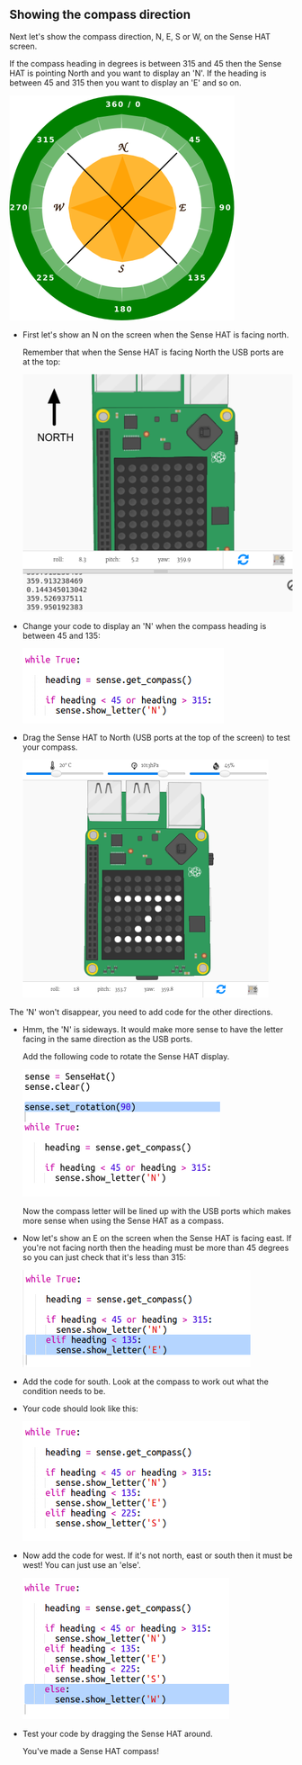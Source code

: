 ## Showing the compass direction

Next let's show the compass direction, N, E, S or W, on the Sense HAT screen.

If the compass heading in degrees is between 315 and 45 then the Sense HAT is pointing North and you want to display an 'N'. If the heading is between 45 and 315 then you want to display an 'E' and so on.

![ảnh chụp màn hình](images/compass-quadrants.png)

+ First let's show an N on the screen when the Sense HAT is facing north.
    
    Remember that when the Sense HAT is facing North the USB ports are at the top:
    
    ![ảnh chụp màn hình](images/compass-north.png)

+ Change your code to display an 'N' when the compass heading is between 45 and 135:
    
    ![ảnh chụp màn hình](images/compass-north-code.png)

+ Drag the Sense HAT to North (USB ports at the top of the screen) to test your compass.
    
    ![ảnh chụp màn hình](images/compass-north-test.png)

The 'N' won't disappear, you need to add code for the other directions.

+ Hmm, the 'N' is sideways. It would make more sense to have the letter facing in the same direction as the USB ports.
    
    Add the following code to rotate the Sense HAT display.
    
    ![ảnh chụp màn hình](images/compass-rotate.png)
    
    Now the compass letter will be lined up with the USB ports which makes more sense when using the Sense HAT as a compass.

+ Now let's show an E on the screen when the Sense HAT is facing east. If you're not facing north then the heading must be more than 45 degrees so you can just check that it's less than 315:
    
    ![ảnh chụp màn hình](images/compass-east-code.png)

+ Add the code for south. Look at the compass to work out what the condition needs to be.

+ Your code should look like this:
    
    ![ảnh chụp màn hình](images/compass-south-code.png)

+ Now add the code for west. If it's not north, east or south then it must be west! You can just use an 'else'.
    
    ![ảnh chụp màn hình](images/compass-west-code.png)

+ Test your code by dragging the Sense HAT around.
    
    You've made a Sense HAT compass!
